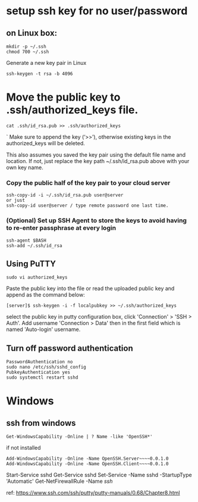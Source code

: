 # setup ssh key for no user/password
## on Linux box:
```
mkdir -p ~/.ssh
chmod 700 ~/.ssh
```
Generate a new key pair in Linux
```
ssh-keygen -t rsa -b 4096
```

# Move the public key to .ssh/authorized_keys file.
```
cat .ssh/id_rsa.pub >> .ssh/authorized_keys
```
` Make sure to append the key (‘>>’), otherwise existing keys in the authorized_keys will be deleted.

This also assumes you saved the key pair using the default file name and location. If not, just replace the key path ~/.ssh/id_rsa.pub above with your own key name.
### Copy the public half of the key pair to your cloud server
```
ssh-copy-id -i ~/.ssh/id_rsa.pub user@server
or just 
ssh-copy-id user@server / type remote password one last time.
```


### (Optional) Set up SSH Agent to store the keys to avoid having to re-enter passphrase at every login
```
ssh-agent $BASH
ssh-add ~/.ssh/id_rsa
```
## Using PuTTY
```
sudo vi authorized_keys
```
Paste the public key into the file 
or read the uploaded public key and append as the command below:
```
[server]$ ssh-keygen -i -f localpubkey >> ~/.ssh/authorized_keys
```
select the public key in putty configuration box, click 'Connection' > 'SSH > Auth'.
Add username  'Connection > Data' then in the first field which is named 'Auto-login' username.

## Turn off password authentication
```
PasswordAuthentication no
sudo nano /etc/ssh/sshd_config
PubkeyAuthentication yes
sudo systemctl restart sshd
```
# Windows
## ssh from windows
```
Get-WindowsCapability -Online | ? Name -like 'OpenSSH*'
```
if not installed
```
Add-WindowsCapability -Online -Name OpenSSH.Server~~~~0.0.1.0
Add-WindowsCapability -Online -Name OpenSSH.Client~~~~0.0.1.0
```
Start-Service sshd
Get-Service sshd
Set-Service -Name sshd -StartupType 'Automatic'
Get-NetFirewallRule -Name *ssh*

ref:
https://www.ssh.com/ssh/putty/putty-manuals/0.68/Chapter8.html
